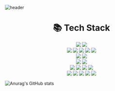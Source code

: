 ![header](https://capsule-render.vercel.app/api?type=venom&color=0:4568DC,100:B06AB3&height=320&section=header&text=seungminBeak&fontSize=75&fontColor=ffffff&animation=twinkling&fontAlignY=35&desc=🚀%20Coding%20the%20Future&descAlignY=55&descSize=20)

<div align="center">
  <h1>📚 Tech Stack</h1>
  
  <img src="https://img.shields.io/badge/Java-ED8B00?style=for-the-badge&logo=openjdk&logoColor=white" >
  <img src="https://img.shields.io/badge/python-2e4c6d?style=for-the-badge&logo=openjdk&logoColor=white" >
  <br>

  <img src="https://img.shields.io/badge/HTML5-E34F26?style=for-the-badge&logo=html5&logoColor=white" >
  <img src="https://img.shields.io/badge/CSS3-1572B6?style=for-the-badge&logo=css3&logoColor=white" >
  <img src="https://img.shields.io/badge/SCSS-bf4080?style=for-the-badge&logo=sass&logoColor=white" >
  <img src="https://img.shields.io/badge/JavaScript-F7DF1E?style=for-the-badge&logo=javascript&logoColor=black" >
  <img src="https://img.shields.io/badge/jQuery-78cff5?style=for-the-badge&logo=jquery&logoColor=white" >
  <br>
    
  <img src="https://img.shields.io/badge/oracle-F80000?style=for-the-badge&logo=oracle&logoColor=white">
  <img src="https://img.shields.io/badge/mysql-4479A1?style=for-the-badge&logo=mysql&logoColor=white"> 
  <br>
    
  <img src="https://img.shields.io/badge/React-58c4dc?style=for-the-badge&logo=react&logoColor=white" >
  <img src="https://img.shields.io/badge/Bootstrap-7952B3?style=for-the-badge&logo=bootstrap&logoColor=white" >
  <br>

  <img src="https://img.shields.io/badge/Spring-6DB33F?style=for-the-badge&logo=spring&logoColor=white" >
  <img src="https://img.shields.io/badge/Spring_Boot-6DB33F?style=for-the-badge&logo=springboot&logoColor=white" >
  <img src="https://img.shields.io/badge/bootstrap-7952B3?style=for-the-badge&logo=bootstrap&logoColor=white">
  <img src="https://img.shields.io/badge/Thymeleaf-005F0F?style=for-the-badge&logo=Thymeleaf&logoColor=white">
  <br>

  <img src="https://img.shields.io/badge/IntelliJ_IDEA-000000.svg?style=for-the-badge&logo=intellijidea&logoColor=white" />
  <img src="https://img.shields.io/badge/github-181717?style=for-the-badge&logo=github&logoColor=white">
  <img src="https://img.shields.io/badge/git-F05032?style=for-the-badge&logo=git&logoColor=white">
  <img src="https://img.shields.io/badge/fontawesome-339AF0?style=for-the-badge&logo=fontawesome&logoColor=white">
  <img src="https://img.shields.io/badge/docker-%230db7ed.svg?style=for-the-badge&logo=docker&logoColor=white" > 
</div>

![Anurag's GitHub stats](https://github-readme-stats.vercel.app/api?username=anuraghazra&show_icons=true&theme=radical)
